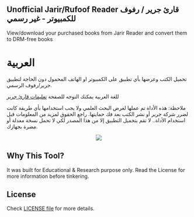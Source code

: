 ## Unofficial Jarir/Rufoof Reader قارئ جرير / رفوف للكمبيوتر - غير رسمي

View/download your purchased books from Jarir Reader and convert them to DRM-free books

# العربية 
تحميل الكتب وعرضها بأي تطبيق على الكمبيوتر او الهاتف المحمول دون الحاجة لتطبيق جرير/رفوف الرسمي. 

للغة العربية يمكنك التوجه للصفحة 
[تعليمات قارئ جرير](https://github.com/abdumu/jarir-reader/wiki/%D9%82%D8%A7%D8%B1%D8%A6-%D8%AC%D8%B1%D9%8A%D8%B1-%D9%84%D9%86%D8%B8%D8%A7%D9%85-%D9%88%D9%8A%D9%86%D8%AF%D9%88%D8%B2-%D9%88-%D9%85%D8%A7%D9%83-%D9%88-%D9%84%D9%8A%D9%86%D9%83%D8%B3)

ملاحظة: 
هذه الأداة تم عملها لغرض البحث العلمي ولا يجب استخدامها بأي طريقة كانت لضرر شركة جرير أو نشر الكتب بعد فك حمايتها.
راجع الحقوق لمزيد من المعلومات قبل استخدام الأداة..
لا تقم بتحميل التطبيق إلا من هذا المصدر لكي لا تحمل نسخة معدلة أو مضرة بجهازك.
<p align="center">
  <img src="https://i.imgur.com/gphbA7tl.jpg">
</p>

## Why This Tool?

It was built for Educational & Research purpose only. Read the License for more information before tinkering.


## License

Check [LICENSE file](./LICENSE) for more details.
